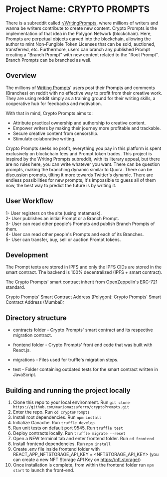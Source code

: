# Project Name: CRYPTO PROMPTS

There is a subreddit called <a href="https://www.reddit.com/r/WritingPrompts/">r/WritingPrompts</a>, where millions of writers and wanna be writers contribute to create new content. Crypto Prompts is the implementation of that idea in the Polygon Network (blockchain). Here, Prompts are perpetual objects carved into the
blockchain, allowing the author to mint Non-Fungible Token Licenses
that can be sold, auctioned, transferred, etc. Furthermore, users
can branch any published Prompt creating a "Branch Prompt" with
new content related to the "Root Prompt". Branch Prompts can be
branched as well.

## Overview

The millions of <a href="https://www.reddit.com/r/WritingPrompts/">Writing Prompts</a>' users post their Prompts and comments (Branches) on reddit with no effective way to profit from their creative work. They are using reddit simply as a training ground for their writing skills, a cooperative hub for feedbacks and motivation.

With that in mind, Crypto Prompts aims to:

- Attribute practical ownership and authorship to creative content.
- Empower writers by making their journey more profitable and trackable.
- Secure creative content from censorship.
- Stimulate colaborative writing.

Crypto Prompts seeks no profit, everything you pay in this platform is spent exclusively on blockchain fees and Prompt token trades. This project is inspired by the Writing Prompts subreddit, with its literary appeal, but there are no rules here, you can write whatever you want. There can be question prompts, making the branching dynamic similar to Quora. There can be discussion prompts, tilting it more towards Twitter's dynamic. There are endless possibilities for new prompts, it's impossible to guess all of them now, the best way to predict the future is by writing it.

## User Workflow

1- User registers on the site (using metamask).<br/>
2- User publishes an initial Prompt or a Branch Prompt.<br/>
3- User can read other people's Prompts and publish Branch Prompts of them.<br/>
4- User can read other people's Prompts and each of its Branches.<br/>
5- User can transfer, buy, sell or auction Prompt tokens.<br/>

## Development

The Prompt texts are stored in IPFS and only the IPFS CIDs are stored in the smart contract. The backend is 100% decentralized (IPFS + smart contract).

The Crypto Prompts' smart contract inherit from OpenZeppelin's ERC-721 standard.

Crypto Prompts' Smart Contract Address (Polygon):
Crypto Prompts' Smart Contract Address (Mumbai):

## Directory structure

- contracts folder - Crypto Prompts' smart contract and its respective migration contract.

- frontend folder - Crypto Prompts' front end code that was built with React.js.

- migrations - Files used for truffle's migration steps.

- test - Folder containing outdated tests for the smart contract written in JavaScript.

## Building and running the project locally

1. Clone this repo to your local environment. Run `git clone https://github.com/mariomazzaferro/cryptoPrompts.git`
2. Enter the repo. Run `cd cryptoPrompts`
3. Install root dependencies. Run `npm install`
4. Initialize Ganache. Run `truffle develop`
5. Run unit tests on default port 9545. Run `truffle test`
6. Deploy contracts locally. Run `truffle migrate --reset`
7. Open a NEW terminal tab and enter frontend folder. Run `cd frontend`
8. Install frontend dependencies. Run `npm install`
9. Create .env file inside frontend folder with REACT_APP_NFTSTORAGE_API_KEY = <NFTSTORAGE_API_KEY> (you can create a new NFT Storage API Key on <a href="https://nft.storage/">https://nft.storage/</a>)
10. Once installation is complete, from within the frontend folder run `npm start` to launch the front-end.
